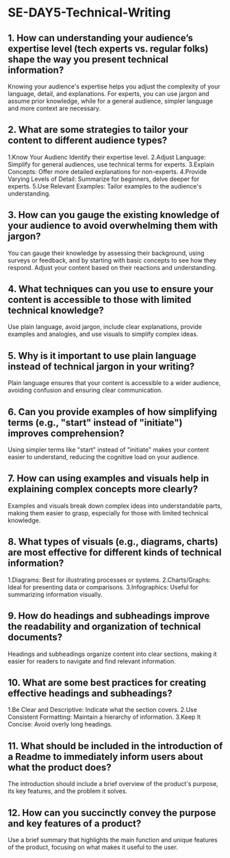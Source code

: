 # SE-DAY5-Technical-Writing
## 1. How can understanding your audience’s expertise level (tech experts vs. regular folks) shape the way you present technical information?
Knowing your audience's expertise helps you adjust the complexity of your language, detail, and explanations. For experts, you can use jargon and assume prior knowledge, while for a general audience, simpler language and more context are necessary.
## 2. What are some strategies to tailor your content to different audience types?
1.Know Your Audienc Identify their expertise level.
2.Adjust Language: Simplify for general audiences, use technical terms for experts.
3.Explain Concepts: Offer more detailed explanations for non-experts.
4.Provide Varying Levels of Detail: Summarize for beginners, delve deeper for experts.
5.Use Relevant Examples: Tailor examples to the audience's understanding.
## 3. How can you gauge the existing knowledge of your audience to avoid overwhelming them with jargon?
You can gauge their knowledge by assessing their background, using surveys or feedback, and by starting with basic concepts to see how they respond. Adjust your content based on their reactions and understanding.
## 4. What techniques can you use to ensure your content is accessible to those with limited technical knowledge?
Use plain language, avoid jargon, include clear explanations, provide examples and analogies, and use visuals to simplify complex ideas.
## 5. Why is it important to use plain language instead of technical jargon in your writing?
Plain language ensures that your content is accessible to a wider audience, avoiding confusion and ensuring clear communication.
## 6. Can you provide examples of how simplifying terms (e.g., "start" instead of "initiate") improves comprehension?
Using simpler terms like "start" instead of "initiate" makes your content easier to understand, reducing the cognitive load on your audience.
## 7. How can using examples and visuals help in explaining complex concepts more clearly?
Examples and visuals break down complex ideas into understandable parts, making them easier to grasp, especially for those with limited technical knowledge.
## 8. What types of visuals (e.g., diagrams, charts) are most effective for different kinds of technical information?
1.Diagrams: Best for illustrating processes or systems.
2.Charts/Graphs: Ideal for presenting data or comparisons.
3.Infographics: Useful for summarizing information visually.
## 9. How do headings and subheadings improve the readability and organization of technical documents?
Headings and subheadings organize content into clear sections, making it easier for readers to navigate and find relevant information.
## 10. What are some best practices for creating effective headings and subheadings?
1.Be Clear and Descriptive: Indicate what the section covers.
2.Use Consistent Formatting: Maintain a hierarchy of information.
3.Keep It Concise: Avoid overly long headings.
## 11. What should be included in the introduction of a Readme to immediately inform users about what the product does?
The introduction should include a brief overview of the product's purpose, its key features, and the problem it solves.
## 12. How can you succinctly convey the purpose and key features of a product?
Use a brief summary that highlights the main function and unique features of the product, focusing on what makes it useful to the user.
